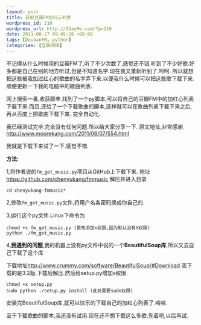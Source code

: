 ```yaml
--- 
layout: post
title: 获取豆瓣FM加红心列表
wordpress_id: 210
wordpress_url: http://ISayMe.com/?p=210
date: 2011-08-27 09:45:28 +08:00
tags: [DoubanFM, python]
categories: [互联网络]
---
```

不记得从什么时候用的豆瓣FM了,听了不少次数了,感觉还不错,听到了不少好歌.好多都是自己在别的地方听过,但是不知道名字.现在我又重新听到了.呵呵.
所以就想把这些被我加过红心的歌曲的名字弄下来.以便我什么时候可以把这些歌下载下来.顺便更新一下我的电脑中的歌曲列表.

网上搜索一番,收获颇丰.找到了一个py脚本,可以将自己的豆瓣FM中的加红心列表下载下来.而且,还给了一个下载歌曲的脚本,这样就可以在歌曲列表下载下来之后,再从百度上把歌曲下载下来.
完全自动化.

我已经测试完毕.完全没有任何问题.所以给大家分享一下.
原文地址,非常感谢.
<http://www.moorekang.com/2011/06/07/554.html>

我就是下载下来试了一下.感觉不错.

**方法:**

1,将作者说的`fm_get_music.py`项目从GitHub上下载下来.
地址 <https://github.com/chenyukang/fmmusic> 解压并进入目录

    cd chenyukang-fmmusic*
2,修改`fm_get_music.py`文件,将用户名各密码换成你自己的.

3,运行这个py文件.Linux下命令为

    chmod +x fm_get_music.py (首先添加x权限,因为默认没有X权限)
    python ./fm_get_music.py
4,**我遇到的问题**,我的机器上没有py文件中说的一个**BeautifulSoup库**,所以又去自己下载了这个库

下载地址<http://www.crummy.com/software/BeautifulSoup/#Download> 我下载的是3.2版.下载后解压.然后给setup.py增加x权限.

    chmod +x setup.py
    sudo python ./setup.py install (此处需要sudo权限)
安装完BeautifulSoup库,就可以快乐的下载自己的加红心列表了.哈哈.

至于下载歌曲的脚本,我还没有试用.现在还不想下载这么多歌.先着吧,以后再试.
